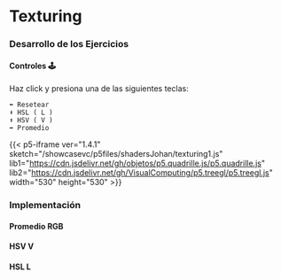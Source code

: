 # Texturing

### **Desarrollo de los Ejercicios**
#### Controles 🕹️
Haz click y presiona una de las siguientes teclas:

    ⬅️ Resetear
    ⬇️ HSL ( L )
    ⬆️ HSV ( V )
    ➡️ Promedio

{{< p5-iframe ver="1.4.1" sketch="/showcasevc/p5files/shadersJohan/texturing1.js" lib1="https://cdn.jsdelivr.net/gh/objetos/p5.quadrille.js/p5.quadrille.js" lib2="https://cdn.jsdelivr.net/gh/VisualComputing/p5.treegl/p5.treegl.js" width="530" height="530" >}}


### **Implementación**

#### Promedio RGB

#### HSV V

#### HSL L

